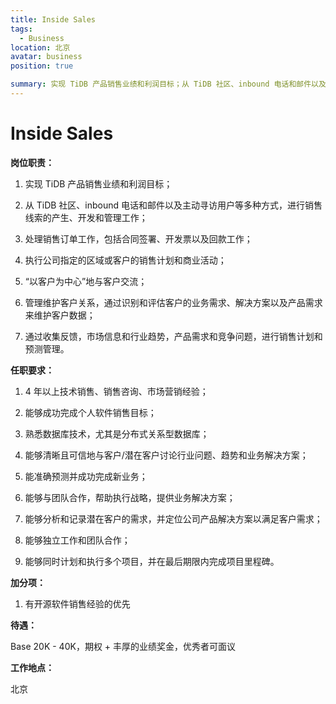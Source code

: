 ```yaml
---
title: Inside Sales
tags:
  - Business
location: 北京
avatar: business
position: true

summary: 实现 TiDB 产品销售业绩和利润目标；从 TiDB 社区、inbound 电话和邮件以及主动寻访用户等多种方式，进行销售线索的产生、开发和管理工作；处理销售订单工作，包括合同签署、开发票以及回款工作；执行公司指定的区域或客户的销售计划和商业活动。
---
```


# Inside Sales

**岗位职责：**

1. 实现 TiDB 产品销售业绩和利润目标；

2. 从 TiDB 社区、inbound 电话和邮件以及主动寻访用户等多种方式，进行销售线索的产生、开发和管理工作；

3. 处理销售订单工作，包括合同签署、开发票以及回款工作；

4. 执行公司指定的区域或客户的销售计划和商业活动；

5. “以客户为中心”地与客户交流；

6. 管理维护客户关系，通过识别和评估客户的业务需求、解决方案以及产品需求来维护客户数据；

7. 通过收集反馈，市场信息和行业趋势，产品需求和竞争问题，进行销售计划和预测管理。


**任职要求：**

1. 4 年以上技术销售、销售咨询、市场营销经验；

2. 能够成功完成个人软件销售目标；

3. 熟悉数据库技术，尤其是分布式关系型数据库；

4. 能够清晰且可信地与客户/潜在客户讨论行业问题、趋势和业务解决方案；

5. 能准确预测并成功完成新业务；

6. 能够与团队合作，帮助执行战略，提供业务解决方案；

7. 能够分析和记录潜在客户的需求，并定位公司产品解决方案以满足客户需求；

8. 能够独立工作和团队合作；

9. 能够同时计划和执行多个项目，并在最后期限内完成项目里程碑。


**加分项：**

1. 有开源软件销售经验的优先


**待遇：**

Base 20K - 40K，期权 + 丰厚的业绩奖金，优秀者可面议

**工作地点：**

北京
